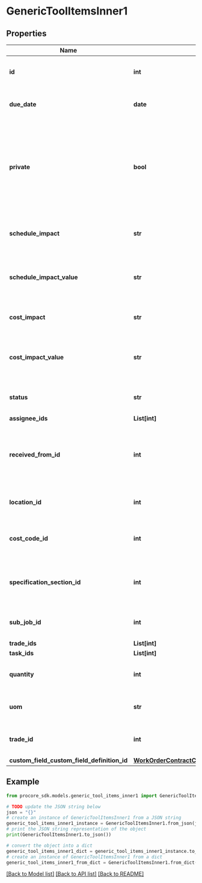 # GenericToolItemsInner1


## Properties

Name | Type | Description | Notes
------------ | ------------- | ------------- | -------------
**id** | **int** | The unique idenfitier of the generic tool item. | 
**due_date** | **date** | The due date for the generic tool item. | [optional] 
**private** | **bool** | If this property is set to true, the generic tool item is private. If this property is set to false, the generic tool item is not private. | [optional] 
**schedule_impact** | **str** | The schedule impact of the generic tool item. | [optional] 
**schedule_impact_value** | **str** | Specifies a value for the schedue impact of the generic tool item. | [optional] 
**cost_impact** | **str** | The cost impact of the generic tool item. | [optional] 
**cost_impact_value** | **str** | Specifies a value for the cost impact of the generic tool item. | [optional] 
**status** | **str** | The status of the generic tool item. | [optional] 
**assignee_ids** | **List[int]** |  | [optional] 
**received_from_id** | **int** | The unique identifier for the Received From entity for the generic tool item. | [optional] 
**location_id** | **int** | The location identifier for the generic tool item. | [optional] 
**cost_code_id** | **int** | The cost code identifier for the generic tool item. | [optional] 
**specification_section_id** | **int** | The specification section identifier for the generic tool item. | [optional] 
**sub_job_id** | **int** | The sub job identifier for the generic tool item. | [optional] 
**trade_ids** | **List[int]** |  | [optional] 
**task_ids** | **List[int]** |  | [optional] 
**quantity** | **int** | The quantity of the generic tool item. | [optional] 
**uom** | **str** | Unit of measure for the quantity field | [optional] 
**trade_id** | **int** | The trade identifier for the generic tool item. | [optional] 
**custom_field_custom_field_definition_id** | [**WorkOrderContractCustomFieldCustomFieldDefinitionId**](WorkOrderContractCustomFieldCustomFieldDefinitionId.md) |  | [optional] 

## Example

```python
from procore_sdk.models.generic_tool_items_inner1 import GenericToolItemsInner1

# TODO update the JSON string below
json = "{}"
# create an instance of GenericToolItemsInner1 from a JSON string
generic_tool_items_inner1_instance = GenericToolItemsInner1.from_json(json)
# print the JSON string representation of the object
print(GenericToolItemsInner1.to_json())

# convert the object into a dict
generic_tool_items_inner1_dict = generic_tool_items_inner1_instance.to_dict()
# create an instance of GenericToolItemsInner1 from a dict
generic_tool_items_inner1_from_dict = GenericToolItemsInner1.from_dict(generic_tool_items_inner1_dict)
```
[[Back to Model list]](../README.md#documentation-for-models) [[Back to API list]](../README.md#documentation-for-api-endpoints) [[Back to README]](../README.md)


